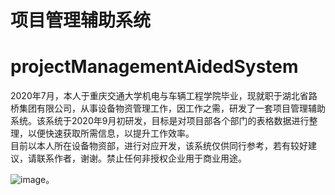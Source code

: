 项目管理辅助系统
==

# projectManagementAidedSystem
2020年7月，本人于重庆交通大学机电与车辆工程学院毕业，现就职于湖北省路桥集团有限公司，从事设备物资管理工作，因工作之需，研发了一套项目管理辅助系统。该系统于2020年9月初研发，目标是对项目部各个部门的表格数据进行整理，以便快速获取所需信息，以提升工作效率。<br>目前以本人所在设备物资部，进行对应开发，该系统仅供同行参考，若有较好建议，请联系作者，谢谢。禁止任何非授权企业用于商业用途。

![image](https://github.com/FrankZhou-jun/projectManagerAidedSystem/图片文件/流程管理模块.png)。


